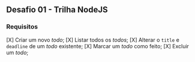 ## Desafio 01 - Trilha NodeJS

### Requisitos

[X] Criar um novo *todo*;
[X] Listar todos os *todos*;
[X] Alterar o `title` e `deadline` de um *todo* existente;
[X] Marcar um *todo* como feito;
[X] Excluir um *todo*;
